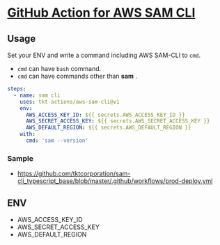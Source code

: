 # [GitHub Action for AWS SAM CLI](https://github.com/tkt-actions/aws-sam-cli)

## Usage

Set your ENV and write a command including AWS SAM-CLI to `cmd`.

- `cmd` can have `bash` command.
- `cmd` can have commands other than **sam** .

```yml
steps:
  - name: sam cli
    uses: tkt-actions/aws-sam-cli@v1
    env:
      AWS_ACCESS_KEY_ID: ${{ secrets.AWS_ACCESS_KEY_ID }}
      AWS_SECRET_ACCESS_KEY: ${{ secrets.AWS_SECRET_ACCESS_KEY }}
      AWS_DEFAULT_REGION: ${{ secrets.AWS_DEFAULT_REGION }}
    with:
      cmd: 'sam --version'
```

### Sample

- https://github.com/tktcorporation/sam-cli_typescript_base/blob/master/.github/workflows/prod-deploy.yml

## ENV

- AWS_ACCESS_KEY_ID
- AWS_SECRET_ACCESS_KEY
- AWS_DEFAULT_REGION
